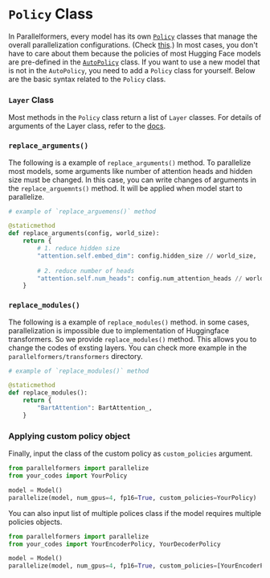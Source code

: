 # `Policy` Class
In Parallelformers, every model has its own [`Policy`](parallelformers/policies/base/policy.py#L43) classes that manage the overall parallelization configurations. (Check [this](parallelformers/policies).) In most cases, you don't have to care about them because the policies of most Hugging Face models are pre-defined in the [`AutoPolicy`](parallelformers/policies/base/auto.py#L192) class. If you want to use a new model that is not in the `AutoPolicy`, you need to add a `Policy` class for yourself. Below are the basic syntax related to the `Policy` class.

### `Layer` Class
Most methods in the `Policy` class return a list of `Layer` classes. 
For details of arguments of the Layer class, refer to the [docs](parallelformers/policies/base/policy.py).

### `replace_arguments()`
The following is a example of `replace_arguments()` method. To parallelize most models, some arguments like number of attention heads and hidden size must be changed. In this case, you can write changes of arguments in the `replace_arguemnts()` method. It will be applied when model start to parallelize.
```python
# example of `replace_arguemens()` method

@staticmethod
def replace_arguments(config, world_size):
    return {
        # 1. reduce hidden size
        "attention.self.embed_dim": config.hidden_size // world_size,
            
        # 2. reduce number of heads
        "attention.self.num_heads": config.num_attention_heads // world_size,
    }
```

### `replace_modules()`
The following is a example of `replace_modules()` method. in some cases, parallelization is impossible due to implementation of Huggingface transformers. So we provide `replace_modules()` method. This allows you to change the codes of exsting layers. You can check more example in the `parallelformers/transformers` directory.

```python
# example of `replace_modules()` method

@staticmethod
def replace_modules():
    return {
        "BartAttention": BartAttention_,
    }
```

### Applying custom policy object
Finally, input the class of the custom policy as `custom_policies` argument.
```python
from parallelformers import parallelize
from your_codes import YourPolicy

model = Model()
parallelize(model, num_gpus=4, fp16=True, custom_policies=YourPolicy)
```

You can also input list of multiple polices class if the model requires multiple policies objects.
```python
from parallelformers import parallelize
from your_codes import YourEncoderPolicy, YourDecoderPolicy

model = Model()
parallelize(model, num_gpus=4, fp16=True, custom_policies=[YourEncoderPolicy, YourDecoderPolicy])
```
